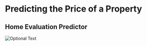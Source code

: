 # Predicting the Price of a Property

## Home Evaluation Predictor 

![Optional Text](../This_PC/Pictures/Saved_Pictures/open_house/.png)
